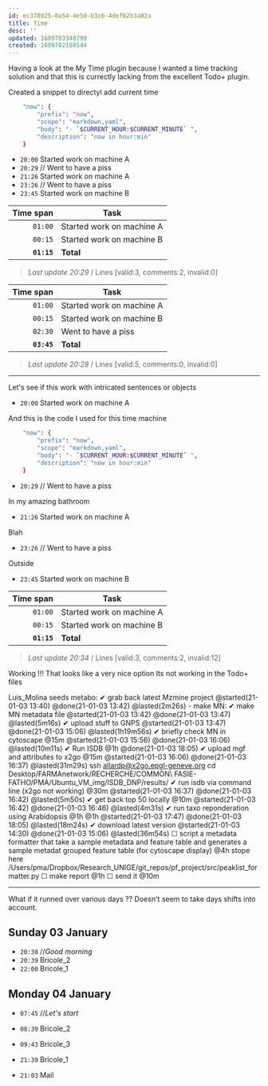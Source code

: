 ```yaml
---
id: ec378025-0a54-4e50-b3c6-4def62b3a82a
title: Time
desc: ''
updated: 1609703348799
created: 1609702188544
---
```



Having a look at the My Time plugin because I wanted a time tracking solution and that this is currectly lacking from the excellent Todo+ plugin.

Created a snippet to directyl add current time 

```bash
    "now": {
        "prefix": "now",
        "scope": "markdown,yaml",
        "body": "- `$CURRENT_HOUR:$CURRENT_MINUTE` ",
        "description": "now in hour:min"
    }
```


- `20:00` Started work on machine A
- `20:29` // Went to have a piss
- `21:26` Started work on machine A
- `23:26` // Went to have a piss
- `23:45` Started work on machine B



| Time span          | Task                      |
| -----------------: | ------------------------- |
|          `01:00`   | Started work on machine A |
|          `00:15`   | Started work on machine B |
|        **`01:15`** | **Total**                 |

> _Last update 20:29_ / Lines [valid:3, comments:2, invalid:0]


| Time span          | Task                      |
| -----------------: | ------------------------- |
|          `01:00`   | Started work on machine A |
|          `00:15`   | Started work on machine B |
|          `02:30`   | Went to have a piss       |
|        **`03:45`** | **Total**                 |

> _Last update 20:28_ / Lines [valid:5, comments:0, invalid:0]

---

Let's see if this work with intricated sentences or objects 



- `20:00` Started work on machine A

And this is the code I used for this time machine 

```bash
    "now": {
        "prefix": "now",
        "scope": "markdown,yaml",
        "body": "- `$CURRENT_HOUR:$CURRENT_MINUTE` ",
        "description": "now in hour:min"
    }
```
- `20:29` // Went to have a piss

In my amazing bathroom

- `21:26` Started work on machine A

Blah

- `23:26` // Went to have a piss

Outside 

- `23:45` Started work on machine B



| Time span          | Task                      |
| -----------------: | ------------------------- |
|          `01:00`   | Started work on machine A |
|          `00:15`   | Started work on machine B |
|        **`01:15`** | **Total**                 |

> _Last update 20:34_ / Lines [valid:3, comments:2, invalid:12]


Working !!! That looks like a very nice option 
Its not working in the Todo+ files

  Luis_Molina seeds metabo:
    ✔ grab back latest Mzmine project @started(21-01-03 13:40) @done(21-01-03 13:42) @lasted(2m26s)
    - make MN:
      ✔ make MN metadata file @started(21-01-03 13:42) @done(21-01-03 13:47) @lasted(5m16s)
      ✔ upload stuff to GNPS @started(21-01-03 13:47) @done(21-01-03 15:06) @lasted(1h19m56s)
      ✔ briefly check MN in cytoscape @15m @started(21-01-03 15:56) @done(21-01-03 16:06) @lasted(10m11s)
      ✔ Run ISDB @1h @done(21-01-03 18:05)
        ✔ upload mgf and attributes to x2go @15m @started(21-01-03 16:06) @done(21-01-03 16:37) @lasted(31m29s)
        ssh allardp@x2go.epgl-geneve.org
        cd Desktop/FARMAnetwork/RECHERCHE/COMMON\ FASIE-FATHO/PMA/Ubuntu_VM_img/ISDB_DNP/results/
        ✔ run isdb via command line (x2go not working)  @30m @started(21-01-03 16:37) @done(21-01-03 16:42) @lasted(5m50s)
        ✔ get back top 50 locally @10m @started(21-01-03 16:42) @done(21-01-03 16:46) @lasted(4m31s)
    ✔ run taxo reponderation using Arabidopsis @1h @1h @started(21-01-03 17:47) @done(21-01-03 18:05) @lasted(18m24s)
        ✔ download latest version @started(21-01-03 14:30) @done(21-01-03 15:06) @lasted(36m54s)
      ☐ script a metadata formatter that take a sample metadata and feature table and generates a sample metadat grouped feature table (for cytoscape display) @4h
      stope here  /Users/pma/Dropbox/Research_UNIGE/git_repos/pf_project/src/peaklist_formatter.py
    ☐ make report @1h
    ☐ send it @10m

----

What if it runned over various days ?? 
Doesn't seem to take days shifts into account.


## Sunday 03 January

- `20:38` //_Good morning_
- `20:39` Bricole_2
- `22:00` Bricole_1
## Monday 04 January

- `07:45` //_Let's start_
- `08:39` Bricole_2
- `09:43` Bricole_3
- `21:39` Bricole_1


- `21:03` Mail